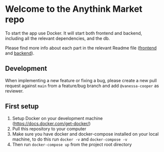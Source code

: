 # Welcome to the Anythink Market repo

To start the app use Docker. It will start both frontend and backend, including all the relevant dependencies, and the db.

Please find more info about each part in the relevant Readme file ([frontend](frontend/readme.md) and [backend](backend/README.md)).

## Development

When implementing a new feature or fixing a bug, please create a new pull request against `main` from a feature/bug branch and add `@vanessa-cooper` as reviewer.

## First setup

1. Setup Docker on your development machine (<https://docs.docker.com/get-docker/>)
2. Pull this repository to your computer
3. Make sure you have docker and docker-compose installed on your local machine, to do this run `docker -v` and `docker-compose -v`
4. Then run `docker-compose up` from the project root directory
